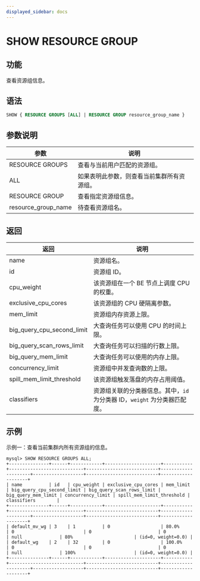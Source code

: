 ```yaml
---
displayed_sidebar: docs
---
```


# SHOW RESOURCE GROUP

## 功能

查看资源组信息。

## 语法

```SQL
SHOW { RESOURCE GROUPS [ALL] | RESOURCE GROUP resource_group_name }
```

## 参数说明

| **参数**            | **说明**                                   |
| ------------------- | ------------------------------------------ |
| RESOURCE GROUPS     | 查看与当前用户匹配的资源组。               |
| ALL                 | 如果表明此参数，则查看当前集群所有资源组。 |
| RESOURCE GROUP      | 查看指定资源组信息。                       |
| resource_group_name | 待查看资源组名。                           |

## 返回

| **返回**                   | **说明**                                                     |
| -------------------------- | ------------------------------------------------------------ |
| name                       | 资源组名。                                                   |
| id                         | 资源组 ID。                                                  |
| cpu_weight                 | 该资源组在一个 BE 节点上调度 CPU 的权重。                        |
| exclusive_cpu_cores        | 该资源组的 CPU 硬隔离参数。                                    |
| mem_limit                  | 资源组内存资源上限。                                         |
| big_query_cpu_second_limit | 大查询任务可以使用 CPU 的时间上限。                          |
| big_query_scan_rows_limit  | 大查询任务可以扫描的行数上限。                               |
| big_query_mem_limit        | 大查询任务可以使用的内存上限。                               |
| concurrency_limit          | 资源组中并发查询数的上限。                                   |
| spill_mem_limit_threshold  | 该资源组触发落盘的内存占用阈值。                              |
| classifiers                | 资源组关联的分类器信息。其中，`id` 为分类器 ID，`weight` 为分类器匹配度。 |

## 示例

示例一：查看当前集群内所有资源组的信息。

```Plain
mysql> SHOW RESOURCE GROUPS ALL;
+---------------+------+------------+---------------------+-----------+----------------------------+---------------------------+---------------------+-------------------+---------------------------+--------------------+
| name          | id   | cpu_weight | exclusive_cpu_cores | mem_limit | big_query_cpu_second_limit | big_query_scan_rows_limit | big_query_mem_limit | concurrency_limit | spill_mem_limit_threshold | classifiers        |
+---------------+------+------------+---------------------+-----------+----------------------------+---------------------------+---------------------+-------------------+---------------------------+--------------------+
| default_mv_wg | 3    | 1          | 0                   | 80.0%     | 0                          | 0                         | 0                   | null              | 80%                       | (id=0, weight=0.0) |
| default_wg    | 2    | 32         | 0                   | 100.0%    | 0                          | 0                         | 0                   | null              | 100%                      | (id=0, weight=0.0) |
+---------------+------+------------+---------------------+-----------+----------------------------+---------------------------+---------------------+-------------------+---------------------------+--------------------+
```
